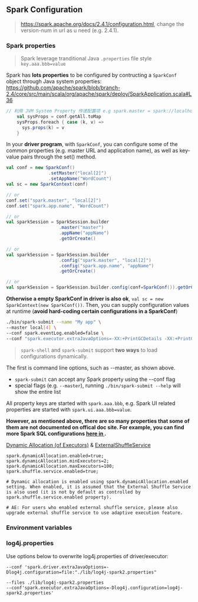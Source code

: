 ## Spark Configuration

> https://spark.apache.org/docs/2.4.1/configuration.html, change the version-num in url as u need (e.g. 2.4.1).

### Spark properties

> Spark leverage tranditional Java `.properties` file style `key.aaa.bbb=value`

Spark has **lots properties** to be configured by contructing a `SparkConf` object through Java system properties:
https://github.com/apache/spark/blob/branch-2.4/core/src/main/scala/org/apache/spark/deploy/SparkApplication.scala#L36

``` scala
// 利用 JVM System Property 传递配置项 e.g spark.master = spark://localhost:7077
    val sysProps = conf.getAll.toMap
    sysProps.foreach { case (k, v) =>
      sys.props(k) = v
    }
```

In your **driver program**, with `SparkConf`, you can configure some of the common properties (e.g. master URL and application name), as well as key-value pairs through the set() method.

``` scala
val conf = new SparkConf()
            	.setMaster("local[2]")
            	.setAppName("WordCount")
val sc = new SparkContext(conf)

// or
conf.set("spark.master", "local[2]")
conf.set("spark.app.name", "WordCount")

// or
val sparkSession = SparkSession.builder
                   	.master("master")
                   	.appName("appName")
                   	.getOrCreate()

// or
val sparkSession = SparkSession.builder
                    .config("spark.master", "local[2]")
                    .config("spark.app.name", "appName")
                    .getOrCreate()

// or
val sparkSession = SparkSession.builder.config(conf=SparkConf()).getOrCreate()
```

**Otherwise a empty SparkConf in driver is also ok**, `val sc = new SparkContext(new SparkConf())`. Then, you can supply configuration values at runtime (**avoid hard-coding certain configurations in a SparkConf**)

``` bash
./bin/spark-submit --name "My app" \
--master local[4] \
--conf spark.eventLog.enabled=false \
--conf "spark.executor.extraJavaOptions=-XX:+PrintGCDetails -XX:+PrintGCTimeStamps" myApp.jar
```

> `spark-shell` and `spark-submit` support **two ways** to load configurations dynamically. 

The first is command line options, such as --master, as shown above. 
- `spark-submit` can accept any Spark property using the --conf flag
- special flags (e.g. `--master`), running `./bin/spark-submit --help` will show the entire list

All property keys are started with `spark.aaa.bbb`, e.g. Spark UI related properties are started with `spark.ui.aaa.bbb=value`.

**However, as mentioned above, there are so many properties that some of them are not documented on offical doc site. For example, you can find more Spark SQL configurations [here in <Mastering Spark SQL>](https://jaceklaskowski.gitbooks.io/mastering-spark-sql/spark-sql-properties.html).**

[Dynamic Allocation (of Executors)](https://jaceklaskowski.gitbooks.io/mastering-apache-spark/spark-dynamic-allocation.html) & [ExternalShuffleService](https://jaceklaskowski.gitbooks.io/mastering-apache-spark/spark-ExternalShuffleService.html)
```
spark.dynamicAllocation.enabled=true;
spark.dynamicAllocation.minExecutors=2;
spark.dynamicAllocation.maxExecutors=100;
spark.shuffle.service.enabled=true;

# Dynamic allocation is enabled using spark.dynamicAllocation.enabled setting. When enabled, it is assumed that the External Shuffle Service is also used (it is not by default as controlled by spark.shuffle.service.enabled property).

# AE: For users who enabled external shuffle service, please also upgrade external shuffle service to use adaptive execution feature.
```

### Environment variables

### log4j.properties

Use options below to overwrite log4j.properties of driver/executor:
```
--conf 'spark.driver.extraJavaOptions=-Dlog4j.configuration=file:"./lib/log4j-spark2.properties"

--files ./lib/log4j-spark2.properties
--conf'spark.executor.extraJavaOptions=-Dlog4j.configuration=log4j-spark2.properties'
```